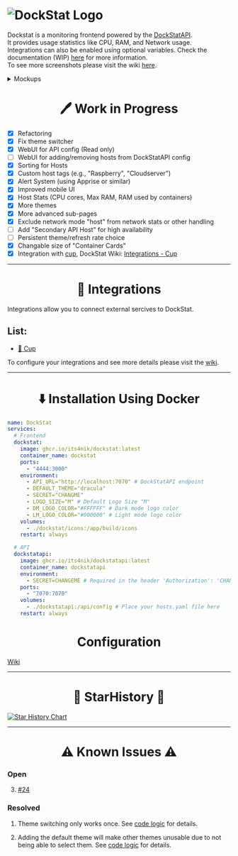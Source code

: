 <h1>
  <img align="center" src="https://github.com/user-attachments/assets/1ad7f65d-1ba7-4c3a-8dee-c704fb10d7f0" alt="DockStat Logo" />
</h1>
<p align="left">
  Dockstat is a monitoring frontend powered by the <a href="https://github.com/Its4Nik/dockstatapi">DockStatAPI</a>. <br>
  It provides usage statistics like CPU, RAM, and Network usage.<br>
  Integrations can also be enabled using optional variables.
  Check the documentation (WIP) <a href="https://outline.itsnik.de/s/dockstat">here</a> for more information.<br>
  To see more screenshots please visit the wiki <a href="https://outline.itsnik.de/s/dockstat/doc/themes-BFhN6ZBbYx">here</a>.<br>
</p>

<details> 
<summary>Mockups</summary>
  <img align="center" src="https://github.com/user-attachments/assets/4ffc8cc0-9a7b-4a09-837a-b0ba65a1c806" alt="DockStat Mockup" />
  <img align="center" src="https://github.com/user-attachments/assets/723b2186-b8b4-4eea-aa3e-3f68db023338" alt="DockStat Mockup" />
</details>

<h1 align="center">🖊️ Work in Progress</h1>

- [X] Refactoring
- [X] Fix theme switcher
- [X] WebUI for API config (Read only)
- [ ] WebUI for adding/removing hosts from DockStatAPI config
- [X] Sorting for Hosts
- [X] Custom host tags (e.g., "Raspberry", "Cloudserver")
- [X] Alert System (using Apprise or similar)
- [X] Improved mobile UI
- [X] Host Stats (CPU cores, Max RAM, RAM used by containers)
- [X] More themes
- [X] More advanced sub-pages
- [X] Exclude network mode "host" from network stats or other handling
- [ ] Add "Secondary API Host" for high availability
- [ ] Persistent theme/refresh rate choice
- [X] Changable size of "Container Cards"
- [X] Integration with [cup](https://github.com/sergi0g/cup), DockStat Wiki: [Integrations - Cup](https://outline.itsnik.de/s/dockstat/doc/integrations-Agq1oL6HxF#h-cup)

---

<h1 align="center">🎁 Integrations</h1>

Integrations allow you to connect external sercives to DockStat.

## List:
- [🥤 Cup](https://github.com/sergi0g/cup)

To configure your integrations and see more details please visit the [wiki](https://outline.itsnik.de/s/dockstat/doc/integrations-Agq1oL6HxF).


---

<h1 align="center">⬇️ Installation Using Docker</h1>

```yaml
name: DockStat
services:
  # Frontend
  dockstat:
    image: ghcr.io/its4nik/dockstat:latest
    container_name: dockstat
    ports:
      - "4444:3000"
    environment:
      - API_URL="http://localhost:7070" # DockStatAPI endpoint
      - DEFAULT_THEME="dracula"
      - SECRET="CHANGME"
      - LOGO_SIZE="M" # Default Logo Size "M"
      - DM_LOGO_COLOR="#FFFFFF" # Dark mode logo color
      - LM_LOGO_COLOR="#000000" # Light mode logo color
    volumes:
      - ./dockstat/icons:/app/build/icons
    restart: always

  # API
  dockstatapi:
    image: ghcr.io/its4nik/dockstatapi:latest
    container_name: dockstatapi
    environment:
      - SECRET=CHANGEME # Required in the header 'Authorization': 'CHANGEME'
    ports:
      - "7070:7070"
    volumes:
      - ./dockstatapi:/api/config # Place your hosts.yaml file here
    restart: always
```


<h1 align="center">Configuration</h1>

[Wiki](https://outline.itsnik.de/s/dockstat/doc/customization-PiBz4OpQIZ)

---

<h1 align="center">🌟 StarHistory 🌟</h1>

[![Star History Chart](https://api.star-history.com/svg?repos=its4nik/dockstat,its4nik/dockstatapi&type=Date)](https://star-history.com/#its4nik/dockstat&its4nik/dockstatapi&Date)

---

<h1 align="center">⚠ Known Issues ⚠</h1>

### Open

3. [#24](https://github.com/Its4Nik/dockstat/issues/24)

### Resolved

1. Theme switching only works once. See [code logic](/docs/known-issues.md#-----1-theme-switching-bug) for details.

2. Adding the default theme will make other themes unusable due to not being able to select them. See [code logic](/docs/known-issues.md#-----2-theme-unavailability-issue) for details.
